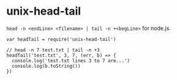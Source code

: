 # unix-head-tail

`head -n <endLine> <filename> | tail -n +<begLine>` for node.js.

```
var headTail = require('unix-head-tail')

// head -n 7 test.txt | tail -n +3
headTail('test.txt', 3, 7, (err, b) => {
  console.log('test.txt lines 3 to 7 are...')
  console.log(b.toString())
})
```
